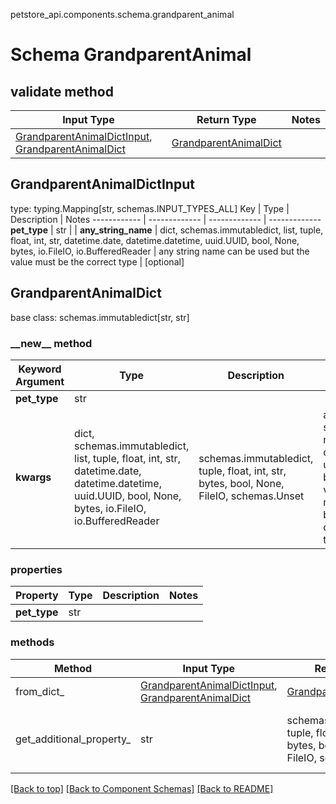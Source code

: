 petstore_api.components.schema.grandparent_animal
# Schema GrandparentAnimal

## validate method
Input Type | Return Type | Notes
------------ | ------------- | -------------
[GrandparentAnimalDictInput](#grandparentanimaldictinput), [GrandparentAnimalDict](#grandparentanimaldict) | [GrandparentAnimalDict](#grandparentanimaldict) |

## GrandparentAnimalDictInput
type: typing.Mapping[str, schemas.INPUT_TYPES_ALL]
Key | Type |  Description | Notes
------------ | ------------- | ------------- | -------------
**pet_type** | str |  |
**any_string_name** | dict, schemas.immutabledict, list, tuple, float, int, str, datetime.date, datetime.datetime, uuid.UUID, bool, None, bytes, io.FileIO, io.BufferedReader | any string name can be used but the value must be the correct type | [optional]

## GrandparentAnimalDict
base class: schemas.immutabledict[str, str]

### &lowbar;&lowbar;new&lowbar;&lowbar; method
Keyword Argument | Type | Description | Notes
---------------- | ---- | ----------- | -----
**pet_type** | str |  |
**kwargs** | dict, schemas.immutabledict, list, tuple, float, int, str, datetime.date, datetime.datetime, uuid.UUID, bool, None, bytes, io.FileIO, io.BufferedReader | schemas.immutabledict, tuple, float, int, str, bytes, bool, None, FileIO, schemas.Unset | any string name can be used but the value must be the correct type | [optional] typed value is accessed with the get_additional_property_ method

### properties
Property | Type | Description | Notes
-------- | ---- | ----------- | -----
**pet_type** | str |  |

### methods
Method | Input Type | Return Type | Notes
------ | ---------- | ----------- | ------
from_dict_ | [GrandparentAnimalDictInput](#grandparentanimaldictinput), [GrandparentAnimalDict](#grandparentanimaldict) | [GrandparentAnimalDict](#grandparentanimaldict) | a constructor
get_additional_property_ | str | schemas.immutabledict, tuple, float, int, str, bytes, bool, None, FileIO, schemas.Unset | provides type safety for additional properties

[[Back to top]](#top) [[Back to Component Schemas]](../../../README.md#Component-Schemas) [[Back to README]](../../../README.md)
